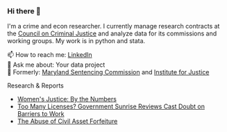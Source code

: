 ### Hi there 👋 

I'm a crime and econ researcher. I currently manage research contracts at the [Council on Criminal Justice](https://counciloncj.org/) and analyze data for its commissions and working groups. My work is in python and stata.

📫 How to reach me: [LinkedIn](https://www.linkedin.com/in/kathy-sanchez-/)  
💬 Ask me about: Your data project    
💼 Formerly: [Maryland Sentencing Commission](https://msccsp.org/) and [Institute for Justice](https://ij.org/)

Research & Reports  
 - [Women's Justice: By the Numbers](https://counciloncj.org/womens-justice-by-the-numbers/) 
 - [Too Many Licenses? Government Sunrise Reviews Cast Doubt on Barriers to Work](https://ij.org/report/too-many-licenses/)
 - [The Abuse of Civil Asset Forfeiture](https://ij.org/report/policing-for-profit-3/)


<!--
**kathysanchez/kathysanchez** is a ✨ _special_ ✨ repository because its `README.md` (this file) appears on your GitHub profile.

Here are some ideas to get you started:

- 🔭 I’m currently working on ...
- 🌱 I’m currently learning ...
- 👯 I’m looking to collaborate on ...
- 🤔 I’m looking for help with ...
- 💬 Ask me about ...
- 📫 How to reach me: ...
- 😄 Pronouns: ...
- ⚡ Fun fact: ...
-->

